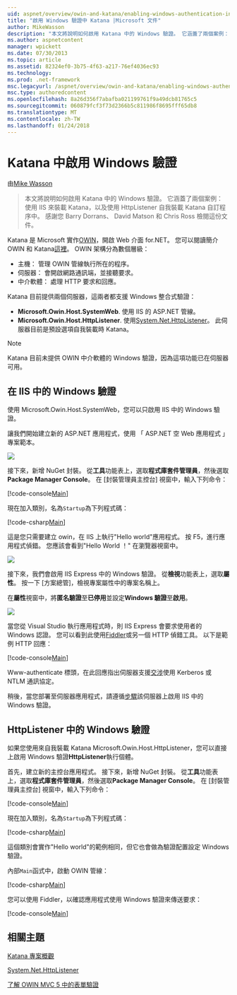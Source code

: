 ```yaml
---
uid: aspnet/overview/owin-and-katana/enabling-windows-authentication-in-katana
title: "啟用 Windows 驗證中 Katana |Microsoft 文件"
author: MikeWasson
description: "本文將說明如何啟用 Katana 中的 Windows 驗證。 它涵蓋了兩個案例： 使用 IIS 來裝載 Katana，以及使用 HttpListener 自我裝載 Kat..."
ms.author: aspnetcontent
manager: wpickett
ms.date: 07/30/2013
ms.topic: article
ms.assetid: 82324ef0-3b75-4f63-a217-76ef4036ec93
ms.technology: 
ms.prod: .net-framework
msc.legacyurl: /aspnet/overview/owin-and-katana/enabling-windows-authentication-in-katana
msc.type: authoredcontent
ms.openlocfilehash: 8a26d356f7abafba021199761f9a49dcb81765c5
ms.sourcegitcommit: 060879fcf3f73d2366b5c811986f8695fff65db8
ms.translationtype: MT
ms.contentlocale: zh-TW
ms.lasthandoff: 01/24/2018
---
```

<a name="enabling-windows-authentication-in-katana"></a>Katana 中啟用 Windows 驗證
====================
由[Mike Wasson](https://github.com/MikeWasson)

> 本文將說明如何啟用 Katana 中的 Windows 驗證。 它涵蓋了兩個案例： 使用 IIS 來裝載 Katana，以及使用 HttpListener 自我裝載 Katana 自訂程序中。 感謝您 Barry Dorrans、 David Matson 和 Chris Ross 檢閱這份文件。


Katana 是 Microsoft 實作[OWIN](http://owin.org/)，開啟 Web 介面 for.NET。 您可以閱讀簡介 OWIN 和 Katana[這裡](an-overview-of-project-katana.md)。 OWIN 架構分為數個層級：

- 主機： 管理 OWIN 管線執行所在的程序。
- 伺服器： 會開啟網路通訊端，並接聽要求。
- 中介軟體： 處理 HTTP 要求和回應。

Katana 目前提供兩個伺服器，這兩者都支援 Windows 整合式驗證：

- **Microsoft.Owin.Host.SystemWeb**. 使用 IIS 的 ASP.NET 管線。
- **Microsoft.Owin.Host.HttpListener**. 使用[System.Net.HttpListener](https://msdn.microsoft.com/library/system.net.httplistener.aspx)。 此伺服器目前是預設選項自我裝載時 Katana。

> [!NOTE]
> Katana 目前未提供 OWIN 中介軟體的 Windows 驗證，因為這項功能已在伺服器可用。


## <a name="windows-authentication-in-iis"></a>在 IIS 中的 Windows 驗證

使用 Microsoft.Owin.Host.SystemWeb，您可以只啟用 IIS 中的 Windows 驗證。

讓我們開始建立新的 ASP.NET 應用程式，使用 「 ASP.NET 空 Web 應用程式 」 專案範本。

![](enabling-windows-authentication-in-katana/_static/image1.png)

接下來，新增 NuGet 封裝。 從**工具**功能表上，選取**程式庫套件管理員**，然後選取**Package Manager Console**。 在 [封裝管理員主控台] 視窗中，輸入下列命令：

[!code-console[Main](enabling-windows-authentication-in-katana/samples/sample1.cmd)]

現在加入類別，名為`Startup`為下列程式碼：

[!code-csharp[Main](enabling-windows-authentication-in-katana/samples/sample2.cs)]

這是您只需要建立 owin，在 IIS 上執行"Hello world"應用程式。 按 F5，進行應用程式偵錯。 您應該會看到"Hello World ！" 在瀏覽器視窗中。

![](enabling-windows-authentication-in-katana/_static/image2.png)

接下來，我們會啟用 IIS Express 中的 Windows 驗證。 從**檢視**功能表上，選取**屬性**。 按一下 [方案總管]，檢視專案屬性中的專案名稱上。

在**屬性**視窗中，將**匿名驗證**至**已停用**並設定**Windows 驗證**至**啟用**。

![](enabling-windows-authentication-in-katana/_static/image3.png)

當您從 Visual Studio 執行應用程式時，則 IIS Express 會要求使用者的 Windows 認證。 您可以看到此使用[Fiddler](http://fiddler2.com/home)或另一個 HTTP 偵錯工具。 以下是範例 HTTP 回應：

[!code-console[Main](enabling-windows-authentication-in-katana/samples/sample3.cmd?highlight=1,5-6)]

Www-authenticate 標頭，在此回應指出伺服器支援[交涉](http://www.ietf.org/rfc/rfc4559.txt)使用 Kerberos 或 NTLM 通訊協定。

稍後，當您部署至伺服器應用程式，請遵循[步驟](https://www.iis.net/configreference/system.webserver/security/authentication/windowsauthentication)該伺服器上啟用 IIS 中的 Windows 驗證。

## <a name="windows-authentication-in-httplistener"></a>HttpListener 中的 Windows 驗證

如果您使用來自我裝載 Katana Microsoft.Owin.Host.HttpListener，您可以直接上啟用 Windows 驗證**HttpListener**執行個體。

首先，建立新的主控台應用程式。 接下來，新增 NuGet 封裝。 從**工具**功能表上，選取**程式庫套件管理員**，然後選取**Package Manager Console**。 在 [封裝管理員主控台] 視窗中，輸入下列命令：

[!code-console[Main](enabling-windows-authentication-in-katana/samples/sample4.cmd)]

現在加入類別，名為`Startup`為下列程式碼：

[!code-csharp[Main](enabling-windows-authentication-in-katana/samples/sample5.cs)]

這個類別會實作"Hello world"的範例相同，但它也會做為驗證配置設定 Windows 驗證。

內部`Main`函式中，啟動 OWIN 管線：

[!code-csharp[Main](enabling-windows-authentication-in-katana/samples/sample6.cs)]

您可以使用 Fiddler，以確認應用程式使用 Windows 驗證來傳送要求：

[!code-console[Main](enabling-windows-authentication-in-katana/samples/sample7.cmd?highlight=1,4-5)]

## <a name="related-topics"></a>相關主題

[Katana 專案概觀](an-overview-of-project-katana.md)

[System.Net.HttpListener](https://msdn.microsoft.com/library/system.net.httplistener.aspx)

[了解 OWIN MVC 5 中的表單驗證](https://blogs.msdn.com/b/webdev/archive/2013/07/03/understanding-owin-forms-authentication-in-mvc-5.aspx)
